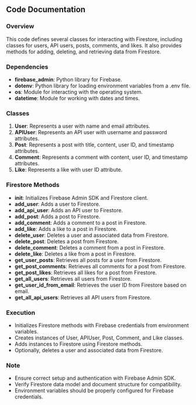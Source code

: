 ## Code Documentation

### Overview
This code defines several classes for interacting with Firestore, including classes for users, API users, posts, comments, and likes. It also provides methods for adding, deleting, and retrieving data from Firestore.

### Dependencies
- **firebase_admin**: Python library for Firebase.
- **dotenv**: Python library for loading environment variables from a .env file.
- **os**: Module for interacting with the operating system.
- **datetime**: Module for working with dates and times.

### Classes
1. **User**: Represents a user with name and email attributes.
2. **APIUser**: Represents an API user with username and password attributes.
3. **Post**: Represents a post with title, content, user ID, and timestamp attributes.
4. **Comment**: Represents a comment with content, user ID, and timestamp attributes.
5. **Like**: Represents a like with user ID attribute.

### Firestore Methods
- **__init__**: Initializes Firebase Admin SDK and Firestore client.
- **add_user**: Adds a user to Firestore.
- **add_api_user**: Adds an API user to Firestore.
- **add_post**: Adds a post to Firestore.
- **add_comment**: Adds a comment to a post in Firestore.
- **add_like**: Adds a like to a post in Firestore.
- **delete_user**: Deletes a user and associated data from Firestore.
- **delete_post**: Deletes a post from Firestore.
- **delete_comment**: Deletes a comment from a post in Firestore.
- **delete_like**: Deletes a like from a post in Firestore.
- **get_user_posts**: Retrieves all posts for a user from Firestore.
- **get_post_comments**: Retrieves all comments for a post from Firestore.
- **get_post_likes**: Retrieves all likes for a post from Firestore.
- **get_all_users**: Retrieves all users from Firestore.
- **get_user_id_from_email**: Retrieves the user ID from Firestore based on email.
- **get_all_api_users**: Retrieves all API users from Firestore.

### Execution
- Initializes Firestore methods with Firebase credentials from environment variables.
- Creates instances of User, APIUser, Post, Comment, and Like classes.
- Adds instances to Firestore using Firestore methods.
- Optionally, deletes a user and associated data from Firestore.

### Note
- Ensure correct setup and authentication with Firebase Admin SDK.
- Verify Firestore data model and document structure for compatibility.
- Environment variables should be properly configured for Firebase credentials.
